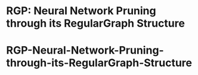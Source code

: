 # RGP: Neural Network Pruning through its RegularGraph Structure
# RGP-Neural-Network-Pruning-through-its-RegularGraph-Structure
